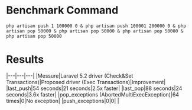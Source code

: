 # Benchmark Command

    php artisan push 1 100000 0 & php artisan push 100001 200000 0 & php artisan pop 50000 & php artisan pop 50000 & php artisan pop 50000 & php artisan pop 50000

# Results

|---|---|---|
|Messure|Laravel 5.2 driver (Check&Set Transactions)|Proposed driver (Exec Transactions)|Improvement|
|last_push|54 seconds|21 seconds|2.5x faster|
|last_pop|88 seconds|24 seconds|3.6x faster|
|pop_exceptions (AbortedMultiExecException)|64 times|0|No exception|
|push_exceptions|0|0| |
